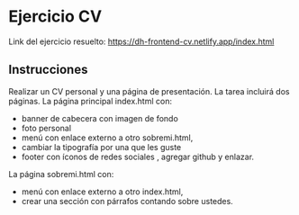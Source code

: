 # Ejercicio CV
Link del ejercicio resuelto: 
https://dh-frontend-cv.netlify.app/index.html

## Instrucciones
Realizar un CV personal y una página de presentación. La tarea incluirá dos páginas.
La página principal index.html con:
- banner de cabecera con imagen de fondo
- foto personal
- menú con enlace externo a otro sobremi.html,
- cambiar la tipografía por una que les guste
- footer con íconos de redes sociales , agregar github y enlazar.

La página sobremi.html con:
- menú con enlace externo a otro index.html,
- crear una sección con párrafos contando sobre ustedes.